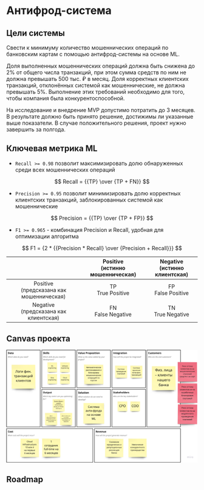 # Антифрод-система

## Цели системы

Свести к минимуму количество мошеннических операций по банковским картам с помощью антифрод-системы на основе ML.

Доля выполненных мошеннических операций должна быть снижена до 2% от общего числа транзакций, при этом сумма средств по ним не должна превышать 500 тыс. ₽ в месяц. Доля корректных клиентских транзакций, отклонённых системой как мошеннические, не должна превышать 5%. Выполнение этих требований необходимо для того, чтобы компания была конкурентоспособной.

На исследование и внедрение MVP допустимо потратить до 3 месяцев. В результате должно быть принято решение, достижимы ли указанные выше показатели. В случае положительного решения, проект нужно завершить за полгода.

## Ключевая метрика ML

- `Recall >= 0.98` позволит максимизировать долю обнаруженных среди всех мошеннических операций

$$ Recall = {{TP} \over {TP + FN}} $$

- `Precision >= 0.95` позволит минимизировать долю корректных клиентских транзакций, заблокированных системой как мошеннические

$$ Precision = {{TP} \over {TP + FP}} $$

- `F1 >= 0.965` - комбинация Precision и Recall, удобная для оптимизации алгоритма

$$ F1 = {2 * {{Precision * Recall} \over {Precision + Recall}}} $$

| |Positive<br/>(истинно мошенническая) |Negative<br/>(истинно клиентская) |
|:----------------:|:-------------------------------:|:-----------------------------:|
|Positive<br/>(предсказана как мошенническая) |TP<br/>True Positive |FP<br/>False Positive |
|Negative<br/>(предсказана как клиентская) |FN<br/>False Negative |TN<br/>True Negative |

## Canvas проекта

![AI Canvas](ai-canvas-2023-01-02-0043.jpeg)

## Roadmap
